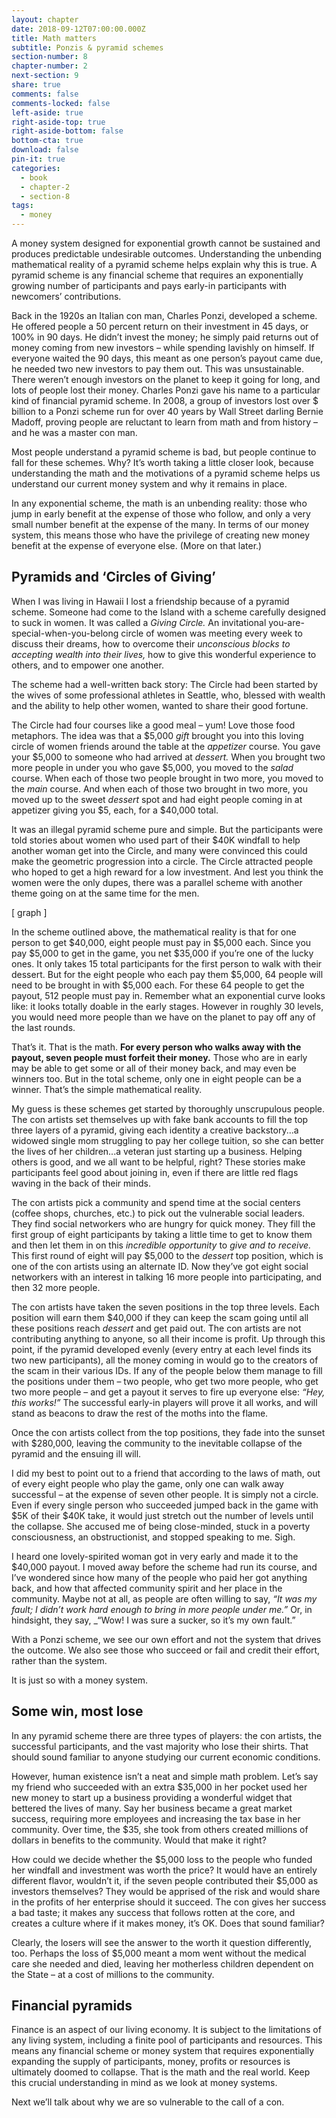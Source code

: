 ```yaml
---
layout: chapter
date: 2018-09-12T07:00:00.000Z
title: Math matters
subtitle: Ponzis & pyramid schemes
section-number: 8
chapter-number: 2
next-section: 9
share: true
comments: false
comments-locked: false
left-aside: true
right-aside-top: true
right-aside-bottom: false
bottom-cta: true
download: false
pin-it: true
categories:
  - book
  - chapter-2
  - section-8
tags:
  - money
---
```

A money system designed for exponential growth cannot be sustained
and produces predictable undesirable outcomes. Understanding the
unbending mathematical reality of a pyramid scheme helps explain
why this is true. A pyramid scheme is any financial scheme that
requires an exponentially growing number of participants and pays
early-in participants with newcomers’ contributions.

Back in the 1920s an Italian con man, Charles Ponzi, developed a
scheme. He offered people a 50 percent return on their investment
in 45 days, or 100% in 90 days. He didn’t invest the money; he
simply paid returns out of money coming from new investors – while
spending lavishly on himself. If everyone waited the 90 days, this
meant as one person’s payout came due, he needed two new investors
to pay them out. This was unsustainable. There weren’t enough
investors on the planet to keep it going for long, and lots of people
lost their money. Charles Ponzi gave his name to a particular kind of
financial pyramid scheme. In 2008, a group of investors lost over $
billion to a Ponzi scheme run for over 40 years by Wall Street darling
Bernie Madoff, proving people are reluctant to learn from math and
from history – and he was a master con man.

Most people understand a pyramid scheme is bad, but people
continue to fall for these schemes. Why? It’s worth taking a little
closer look, because understanding the math and the motivations of a
pyramid scheme helps us understand our current money system and
why it remains in place.

In any exponential scheme, the math is an unbending reality: those
who jump in early benefit at the expense of those who follow, and
only a very small number benefit at the expense of the many. In
terms of our money system, this means those who have the privilege
of creating new money benefit at the expense of everyone else. (More
on that later.)

## Pyramids and ‘Circles of Giving’

When I was living in Hawaii I lost a friendship because of a pyramid
scheme. Someone had come to the Island with a scheme carefully
designed to suck in women. It was called a _Giving Circle._ An
invitational you-are-special-when-you-belong circle of women was
meeting every week to discuss their dreams, how to overcome their
_unconscious blocks to accepting wealth into their lives,_ how to give this
wonderful experience to others, and to empower one another.

The scheme had a well-written back story: The Circle had been
started by the wives of some professional athletes in Seattle, who,
blessed with wealth and the ability to help other women, wanted to
share their good fortune.

The Circle had four courses like a good meal – yum! Love those
food metaphors. The idea was that a $5,000 _gift_ brought you into
this loving circle of women friends around the table at the _appetizer_
course. You gave your $5,000 to someone who had arrived at _dessert._
When you brought two more people in under you who gave $5,000,
you moved to the _salad_ course. When each of those two people
brought in two more, you moved to the _main_ course. And when each
of those two brought in two more, you moved up to the sweet _dessert_
spot and had eight people coming in at appetizer giving you $5,
each, for a $40,000 total.

It was an illegal pyramid scheme pure and simple. But the
participants were told stories about women who used part of their
$40K windfall to help another woman get into the Circle, and many
were convinced this could make the geometric progression into a
circle. The Circle attracted people who hoped to get a high reward for
a low investment. And lest you think the women were the only dupes,
there was a parallel scheme with another theme going on at the same
time for the men.

[ graph ]

In the scheme outlined above, the mathematical reality is that for one
person to get $40,000, eight people must pay in $5,000 each. Since you pay $5,000 to get in the game, you net $35,000 if you’re one of
the lucky ones. It only takes 15 total participants for the first person
to walk with their dessert. But for the eight people who each pay them
$5,000, 64 people will need to be brought in with $5,000 each. For
these 64 people to get the payout, 512 people must pay in. Remember
what an exponential curve looks like: it looks totally doable in the
early stages. However in roughly 30 levels, you would need more
people than we have on the planet to pay off any of the last rounds.

That’s it. That is the math. **For every person who walks away with
the payout, seven people must forfeit their money.** Those who
are in early may be able to get some or all of their money back, and
may even be winners too. But in the total scheme, only one in eight
people can be a winner. That’s the simple mathematical reality.

My guess is these schemes get started by thoroughly unscrupulous
people. The con artists set themselves up with fake bank accounts to
fill the top three layers of a pyramid, giving each identity a creative
backstory...a widowed single mom struggling to pay her college
tuition, so she can better the lives of her children...a veteran just
starting up a business. Helping others is good, and we all want to be
helpful, right? These stories make participants feel good about joining
in, even if there are little red flags waving in the back of their minds.

The con artists pick a community and spend time at the social centers
(coffee shops, churches, etc.) to pick out the vulnerable social leaders.
They find social networkers who are hungry for quick money. They
fill the first group of eight participants by taking a little time to get to
know them and then let them in on this _incredible opportunity_ to _give
and to receive._ This first round of eight will pay $5,000 to the _dessert_
top position, which is one of the con artists using an alternate ID.
Now they’ve got eight social networkers with an interest in talking 16
more people into participating, and then 32 more people.

The con artists have taken the seven positions in the top three levels.
Each position will earn them $40,000 if they can keep the scam going
until all these positions reach _dessert_ and get paid out. The con artists
are not contributing anything to anyone, so all their income is profit.
Up through this point, if the pyramid developed evenly (every entry at each level finds its two new participants), all the money coming in
would go to the creators of the scam in their various IDs. If any of
the people below them manage to fill the positions under them – two
people, who get two more people, who get two more people – and
get a payout it serves to fire up everyone else: _“Hey, this works!”_ The
successful early-in players will prove it all works, and will stand as
beacons to draw the rest of the moths into the flame.

Once the con artists collect from the top positions, they fade into
the sunset with $280,000, leaving the community to the inevitable
collapse of the pyramid and the ensuing ill will.

I did my best to point out to a friend that according to the laws
of math, out of every eight people who play the game, only one
can walk away successful – at the expense of seven other people. It
is simply not a circle. Even if every single person who succeeded
jumped back in the game with $5K of their $40K take, it would just
stretch out the number of levels until the collapse. She accused
me of being close-minded, stuck in a poverty consciousness, an
obstructionist, and stopped speaking to me. Sigh.

I heard one lovely-spirited woman got in very early and made it to
the $40,000 payout. I moved away before the scheme had run its
course, and I’ve wondered since how many of the people who paid
her got anything back, and how that affected community spirit and
her place in the community. Maybe not at all, as people are often
willing to say, _“It was my fault; I didn’t work hard enough to bring in
more people under me.”_ Or, in hindsight, they say, _“Wow! I was sure a
sucker, so it’s my own fault.”

With a Ponzi scheme, we see our own effort and not the system that
drives the outcome. We also see those who succeed or fail and credit
their effort, rather than the system.

It is just so with a money system.

## Some win, most lose

In any pyramid scheme there are three types of players: the con artists,
the successful participants, and the vast majority who lose their shirts.
That should sound familiar to anyone studying our current economic
conditions.

However, human existence isn’t a neat and simple math problem.
Let’s say my friend who succeeded with an extra $35,000 in her
pocket used her new money to start up a business providing a
wonderful widget that bettered the lives of many. Say her business
became a great market success, requiring more employees and
increasing the tax base in her community. Over time, the $35,
she took from others created millions of dollars in benefits to the
community. Would that make it right?

How could we decide whether the $5,000 loss to the people who
funded her windfall and investment was worth the price? It would
have an entirely different flavor, wouldn’t it, if the seven people
contributed their $5,000 as investors themselves? They would be
apprised of the risk and would share in the profits of her enterprise
should it succeed. The con gives her success a bad taste; it makes any
success that follows rotten at the core, and creates a culture where if it
makes money, it’s OK. Does that sound familiar?

Clearly, the losers will see the answer to the worth it question
differently, too. Perhaps the loss of $5,000 meant a mom went
without the medical care she needed and died, leaving her motherless
children dependent on the State – at a cost of millions to the
community.

## Financial pyramids

Finance is an aspect of our living economy. It is subject to the
limitations of any living system, including a finite pool of participants
and resources. This means any financial scheme or money system that
requires exponentially expanding the supply of participants, money,
profits or resources is ultimately doomed to collapse. That is the math and the real world. Keep this crucial understanding in mind as we
look at money systems.

Next we’ll talk about why we are so vulnerable to the call of a con.
